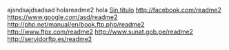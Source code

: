 ajsndsajdsadsad holareadme2
hola
[Sin titulo](http://joedicastro.com/readme2)
http://facebook.com/readme2
https://www.google.com/asd/readme2
http://php.net/manual/en/book.ftp.php/readme2
http://www.ftpx.com/readme2
http://www.sunat.gob.pe/readme2
http://servidorftp.es/readme2
